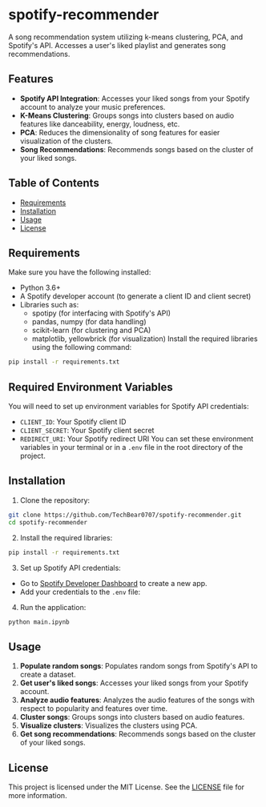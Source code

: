 # spotify-recommender
A song recommendation system utilizing k-means clustering, PCA, and Spotify's API. Accesses a user's liked playlist and generates song recommendations. 

## Features
- **Spotify API Integration**: Accesses your liked songs from your Spotify account to analyze your music preferences.
- **K-Means Clustering**: Groups songs into clusters based on audio features like danceability, energy, loudness, etc.
- **PCA**: Reduces the dimensionality of song features for easier visualization of the clusters.
- **Song Recommendations**: Recommends songs based on the cluster of your liked songs.

## Table of Contents
- [Requirements](#requirements)
- [Installation](#installation)
- [Usage](#usage)
- [License](#license)

## Requirements
Make sure you have the following installed:
- Python 3.6+
- A Spotify developer account (to generate a client ID and client secret)
- Libraries such as: 
  - spotipy (for interfacing with Spotify's API)
  - pandas, numpy (for data handling)
  - scikit-learn (for clustering and PCA)
  - matplotlib, yellowbrick (for visualization)
Install the required libraries using the following command:
```bash
pip install -r requirements.txt
```
## Required Environment Variables
You will need to set up environment variables for Spotify API credentials:
- `CLIENT_ID`: Your Spotify client ID
- `CLIENT_SECRET`: Your Spotify client secret
- `REDIRECT_URI`: Your Spotify redirect URI
You can set these environment variables in your terminal or in a `.env` file in the root directory of the project.

## Installation
1. Clone the repository:
```bash
git clone https://github.com/TechBear0707/spotify-recommender.git
cd spotify-recommender
```
2. Install the required libraries:
```bash
pip install -r requirements.txt
```
3. Set up Spotify API credentials:
- Go to [Spotify Developer Dashboard](https://developer.spotify.com/dashboard/applications) to create a new app.
- Add your credentials to the `.env` file:
4. Run the application:
```bash
python main.ipynb
```

## Usage
1. **Populate random songs**: Populates random songs from Spotify's API to create a dataset.
2. **Get user's liked songs**: Accesses your liked songs from your Spotify account.
3. **Analyze audio features**: Analyzes the audio features of the songs with respect to popularity and features over time.
4. **Cluster songs**: Groups songs into clusters based on audio features.
5. **Visualize clusters**: Visualizes the clusters using PCA.
6. **Get song recommendations**: Recommends songs based on the cluster of your liked songs.

## License
This project is licensed under the MIT License. See the [LICENSE](LICENSE) file for more information.
